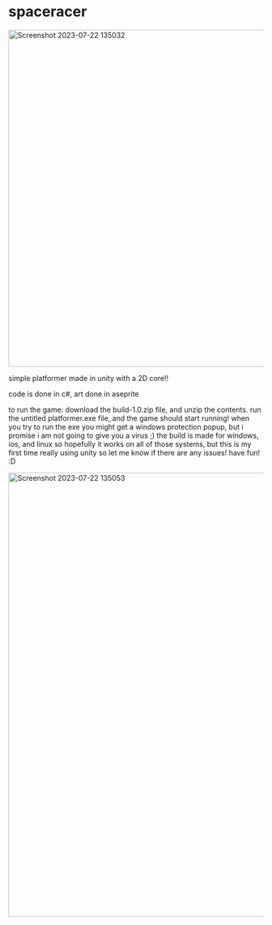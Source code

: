 

# spaceracer 
<img width="665" alt="Screenshot 2023-07-22 135032" src="https://github.com/averystraumann/spaceracer/assets/101287035/9635d0c1-7ca6-46fa-ab54-967841f36efc">

simple platformer made in unity with a 2D core!!

code is done in c#, art done in aseprite

to run the game:
download the build-1.0.zip file, and unzip the contents. run the untitled platformer.exe file, and the game should start running! when you try to run the exe you might get a windows protection popup, but i promise i am not going to give you a virus ;)  the build is made for windows, ios, and linux so hopefully it works on all of those systems, but this is my first time really using unity so let me know if there are any issues!
have fun! :D

<img width="876" alt="Screenshot 2023-07-22 135053" src="https://github.com/averystraumann/spaceracer/assets/101287035/af6abeb1-dd14-4a1e-8a81-24bda995bd7b">




